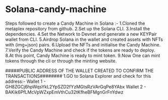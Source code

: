 # Solana-candy-machine

Steps followed to create a Candy Machine in Solana :- 
1.Cloned the metaplex repository from github.
2.Set up the Solana CLI.
3.Install the dependencies.
4.Set the Network to Devnet and generate a new KEYPair wallet from CLI.
5.Airdrop Solana in the wallet and created assets with NFTs with (img+json) pairs.
6.Upload the NFTs and initialise the Candy Machine.
7.Verify the Candy Machine and check if the tokens are ready to deploy.
8.At this point, Candy Machine is ready to mint token.
9.Now One can mint tokens through the cli or through the minting website.



#####PUBLIC ADDRESS OF THE WALLET CREATED TO CONFIRM THE TRANSACTIONS########
1.GO to Solana Explorer and check for this address:- 
Wallet 1 - GH8ZGCj6hpWqsYkL2YpSZD2fYzMGtsRzVArGqPe8YAbx
Wallet 2 - BAKik6PfLMcVpWZxpEmVthCu32tKfheBFMgnGrFnYdwz

